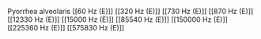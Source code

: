 Pyorrhea alveolaris
[[60 Hz (E)]]
[[320 Hz (E)]]
[[730 Hz (E)]]
[[870 Hz (E)]]
[[12330 Hz (E)]]
[[15000 Hz (E)]]
[[85540 Hz (E)]]
[[150000 Hz (E)]]
[[225360 Hz (E)]]
[[575830 Hz (E)]]